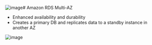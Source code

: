 ![image](https://github.com/user-attachments/assets/86223a72-7a13-4251-babf-1fac7a1a878b)# Amazon RDS Multi-AZ

* Enhanced availability and durability
* Creates a primary DB and replicates data to a standby instance in another AZ

![image](https://github.com/user-attachments/assets/3894c273-84e3-4166-8582-883c8c007c4e)

